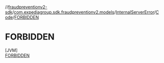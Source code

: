 //[fraudpreventionv2-sdk](../../../../../index.md)/[com.expediagroup.sdk.fraudpreventionv2.models](../../../index.md)/[InternalServerError](../../index.md)/[Code](../index.md)/[FORBIDDEN](index.md)

# FORBIDDEN

[JVM]\
[FORBIDDEN](index.md)
